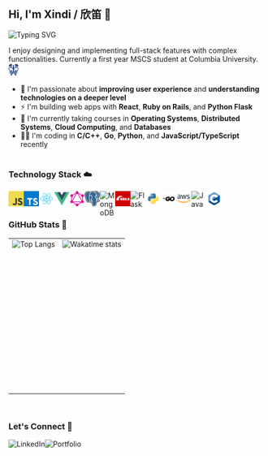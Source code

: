 ## Hi, I'm Xindi / 欣笛 👋

![Typing SVG](https://readme-typing-svg.herokuapp.com?color=%23E2B4BD&size=24&vCenter=true&height=30&lines=Works+full+stack;Always+learning+;Loves+open+source+)

I enjoy designing and implementing full-stack features with complex functionalities. Currently a first year MSCS student at Columbia University. <img width="20px" alt="columbia" src="./assets/columbia-icon.png" />

- 🤩 I'm passionate about **improving user experience** and **understanding technologies on a deeper level**
- ⚡️ I'm building web apps with **React**, **Ruby on Rails**, and **Python Flask**
- 🌱 I'm currently taking courses in **Operating Systems**, **Distributed Systems**, **Cloud Computing**, and **Databases**
- 👩‍💻 I'm coding in **C/C++**, **Go**, **Python**, and **JavaScript/TypeScript** recently
<br /><br />

### Technology Stack ☁️
<img align="left" alt="JavaScript" width="30px" src="https://raw.githubusercontent.com/github/explore/80688e429a7d4ef2fca1e82350fe8e3517d3494d/topics/javascript/javascript.png" />
<img align="left" alt="TypeScript" width="30px" src="https://raw.githubusercontent.com/github/explore/80688e429a7d4ef2fca1e82350fe8e3517d3494d/topics/typescript/typescript.png" />
<img align="left" alt="React" width="30px" src="https://raw.githubusercontent.com/github/explore/80688e429a7d4ef2fca1e82350fe8e3517d3494d/topics/react/react.png" />
<img align="left" alt="Vue" width="30px" src="https://raw.githubusercontent.com/github/explore/80688e429a7d4ef2fca1e82350fe8e3517d3494d/topics/vue/vue.png" />
<img align="left" alt="GraphQL" width="30px" src="https://raw.githubusercontent.com/github/explore/5c058a388828bb5fde0bcafd4bc867b5bb3f26f3/topics/graphql/graphql.png" />
<img align="left" alt="Postgresql" width="30px" src="https://raw.githubusercontent.com/github/explore/80688e429a7d4ef2fca1e82350fe8e3517d3494d/topics/postgresql/postgresql.png" />
<img align="left" alt="MongoDB" width="30px" src="https://media-exp1.licdn.com/dms/image/C560BAQGC029P7UbAMQ/company-logo_200_200/0/1562088387077?e=2159024400&v=beta&t=lEY4Obku1xJ3BB_BpN3Np9ILy8_zaB1_yjsfH9A57qs" />
<img align="left" alt="Ruby on Rails" width="30px" src="https://raw.githubusercontent.com/github/explore/80688e429a7d4ef2fca1e82350fe8e3517d3494d/topics/rails/rails.png" />
<img align="left" alt="Flask" width="30px" src="https://pythonforundergradengineers.com/posts/zappa/images/flask_icon.png" />
<img align="left" alt="Python" width="30px" src="https://raw.githubusercontent.com/github/explore/80688e429a7d4ef2fca1e82350fe8e3517d3494d/topics/python/python.png" />
<img align="left" alt="Go" width="30px" src="https://raw.githubusercontent.com/github/explore/80688e429a7d4ef2fca1e82350fe8e3517d3494d/topics/go/go.png" />
<img align="left" alt="Amazon Web Services" width="30px" src="https://raw.githubusercontent.com/github/explore/fbceb94436312b6dacde68d122a5b9c7d11f9524/topics/aws/aws.png" />
<img align="left" alt="Java" width="30px" src="https://encrypted-tbn0.gstatic.com/images?q=tbn:ANd9GcQ820e8Dht7tVEIuyFidEMEOEvrhtyKgBk4vohGR99ReLBsvgh06o_DYkTnEvUa3mXGB34&usqp=CAU" />
<img align="left" alt="C" width="30px" src="https://raw.githubusercontent.com/github/explore/f3e22f0dca2be955676bc70d6214b95b13354ee8/topics/c/c.png" />


<br /><br /> 
### GitHub Stats 🌟 
<center>
  <table>
    <tr>
        <td>
          <a href="https://github.com/xindixu/github-readme-stats">
          <img height="300px" align="left" alt="Top Langs" src="https://github-readme-stats-xindixu.vercel.app/api/top-langs/?username=xindixu&count-private=true&layout=compact&langs_count=10&hide=hack,assembly,html,makefile,css,scilab,scss&exclude_repo=xindixu.space-v1,operating-systems-hw4-system,operating-systems-hw7-memory&hide_border=true" />
          </a>
        </td>
        <td>
          <a href="https://github.com/xindixu/github-readme-stats">
           <img height="300px" align="left" alt="Wakatime stats" src="https://github-readme-stats-xindixu.vercel.app/api/wakatime?username=97f9ab5a-f461-4518-9875-87cc25885a8c&layout=compact&hide_border=true" />
          </a>
        </td>
   </tr>
  </table>
</center>
<br />

### Let's Connect 🙌
[<img align="left" alt="LinkedIn" src="https://img.shields.io/badge/linkedin-%230077B5.svg?&style=for-the-badge&logo=linkedin&logoColor=white" />][linkedin]
[<img align="left" alt="Portfolio" src="https://img.shields.io/badge/website-c499a1.svg?&style=for-the-badge&logo=github-sponsors&logoColor=white" />][portfolio]
<br />

[linkedin]: https://www.linkedin.com/in/xindi-xu/
[portfolio]: https://xindixu.space/
